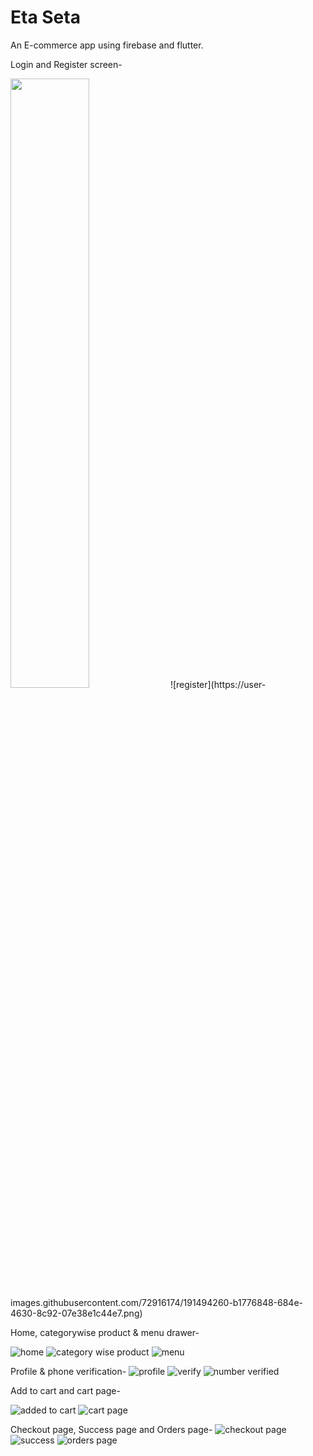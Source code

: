 # Eta Seta
An E-commerce app using firebase and flutter.

Login and Register screen-

<img src="https://user-images.githubusercontent.com/72916174/191494241-346cef8a-6b8c-4225-814b-daae1b501ad2.png" width=50% height=50%>
![register](https://user-images.githubusercontent.com/72916174/191494260-b1776848-684e-4630-8c92-07e38e1c44e7.png)

Home, categorywise product & menu drawer-

![home](https://user-images.githubusercontent.com/72916174/191494363-2906a9d0-782e-4663-83da-9d1e41d95d26.png) ![category wise product](https://user-images.githubusercontent.com/72916174/191494920-db822987-4e7c-4871-9fb0-08f98782c0ea.png) ![menu](https://user-images.githubusercontent.com/72916174/191494381-df139d2b-c69c-474a-98cb-5cc59e475a21.png)

Profile & phone verification-
![profile](https://user-images.githubusercontent.com/72916174/191495560-d5fbdade-d01e-4c46-8ac4-d51361a97921.png)  ![verify](https://user-images.githubusercontent.com/72916174/191495637-ff12b061-2cc7-451b-b6d1-541d6feda9b4.png) ![number verified](https://user-images.githubusercontent.com/72916174/191495829-97368d9d-d657-4fed-bb9e-f888d06e1fb6.png)



Add to cart and cart page- 

![added to cart](https://user-images.githubusercontent.com/72916174/191494623-b913d306-4e26-49df-a216-16164da97bfd.png) ![cart page](https://user-images.githubusercontent.com/72916174/191494639-dcb51b3d-1256-4354-b41d-215ce40f8161.png)

Checkout page, Success page and Orders page-
![checkout page](https://user-images.githubusercontent.com/72916174/191494751-55d8bdc4-2868-4eff-958f-a3b9b5be59d6.png) ![success](https://user-images.githubusercontent.com/72916174/191494770-d2639928-da4a-4bc6-b19d-a8e5263a40b1.png) ![orders page](https://user-images.githubusercontent.com/72916174/191494777-78729157-08dd-42c2-ab46-4afda6992dd7.png)

